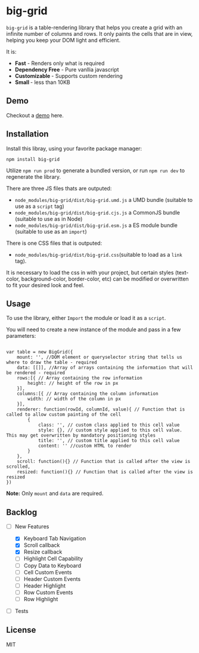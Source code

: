 # big-grid

`big-grid` is a table-rendering library that helps you create a grid with an infinite number of columns and rows. It only paints the cells that are in view, helping you keep your DOM light and efficient.

It is:
- <b>Fast</b> - Renders only what is required
- <b>Dependency Free</b> - Pure vanllia javascript
- <b>Customizable </b> - Supports custom rendering
- <b>Small </b> - less than 10KB

## Demo

Checkout a [demo](https://neelneelneel.github.io/big-grid/) here.

## Installation

Install this libray, using your favorite package manager:
```
npm install big-grid
```

Utilize `npm run prod` to generate a bundled version, or run `npm run dev` to regenerate the library.

There are three JS files thats are outputed:

- `node_modules/big-grid/dist/big-grid.umd.js` a UMD bundle (suitable to use as a `script` tag)
- `node_modules/big-grid/dist/big-grid.cjs.js` a CommonJS bundle (suitable to use as in Node)
- `node_modules/big-grid/dist/big-grid.esm.js` a ES module bundle  (suitable to use as an `import`)

There is one CSS files that is outputed:

- `node_modules/big-grid/dist/big-grid.css`(suitable to load as a `link` tag).

It is necessary to load the css in with your project, but certain styles (text-color, background-color, border-color, etc) can be modified or overwritten to fit your desired look and feel.



## Usage

To use the library, either `Import` the module or load it as a `script`.

You will need to create a new instance of the module and pass in a few parameters:

```

var table = new BigGrid({
    mount: '', //DOM element or queryselector string that tells us where to draw the table - required
    data: [[]], //Array of arrays containing the information that will be rendered - required
    rows:[{ // Array containing the row information
        height: // height of the row in px
    }], 
    columns:[{ // Array containing the column information
        width: // width of the column in px
    }], 
    renderer: function(rowId, columnId, value){ // Function that is called to allow custom painting of the cell
        {
            class: '', // custom class applied to this cell value
            style: {}, // custom style applied to this cell value. This may get overwritten by mandatory positioning styles
            title: '', // custom title applied to this cell value
            content: '' //custom HTML to render
        }
    },
    scroll: function(){} // Function that is called after the view is scrolled,
    resized: function(){} // Function that is called after the view is resized
})

```

<b>Note:</b> Only `mount` and `data` are required.

## Backlog
* [ ] New Features
    * [x] Keyboard Tab Navigation
    * [x] Scroll callback
    * [x] Resize callback
    * [ ] Highlight Cell Capability
    * [ ] Copy Data to Keyboard
    * [ ] Cell Custom Events
    * [ ] Header Custom Events
    * [ ] Header Highlight
    * [ ] Row Custom Events
    * [ ] Row Highlight    
* [ ] Tests


## License

MIT